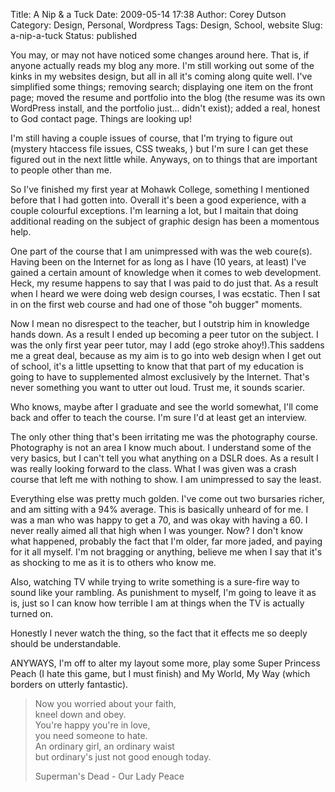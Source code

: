 Title: A Nip & a Tuck
Date: 2009-05-14 17:38
Author: Corey Dutson
Category: Design, Personal, Wordpress
Tags: Design, School, website
Slug: a-nip-a-tuck
Status: published

You may, or may not have noticed some changes around here. That is, if
anyone actually reads my blog any more. I'm still working out some of
the kinks in my websites design, but all in all it's coming along quite
well. I've simplified some things; removing search; displaying one item
on the front page; moved the resume and portfolio into the blog (the
resume was its own WordPress install, and the portfolio just... didn't
exist); added a real, honest to God contact page. Things are looking up!

I'm still having a couple issues of course, that I'm trying to figure
out (mystery htaccess file issues, CSS tweaks, ) but I'm sure I can get
these figured out in the next little while. Anyways, on to things that
are important to people other than me.


<!-- PELICAN_END_SUMMARY -->
So I've finished my first year at Mohawk College, something I
mentioned before that I had gotten into. Overall it's been a good
experience, with a couple colourful exceptions. I'm learning a lot, but
I maitain that doing additional reading on the subject of graphic design
has been a momentous help.

One part of the course that I am unimpressed with was the web coure(s).
Having been on the Internet for as long as I have (10 years, at least)
I've gained a certain amount of knowledge when it comes to web
development. Heck, my resume happens to say that I was paid to do just
that. As a result when I heard we were doing web design courses, I was
ecstatic. Then I sat in on the first web course and had one of those "oh
bugger" moments.

Now I mean no disrespect to the teacher, but I outstrip him in knowledge
hands down. As a result I ended up becoming a peer tutor on the subject.
I was the only first year peer tutor, may I add (ego stroke ahoy!).This
saddens me a great deal, because as my aim is to go into web design when
I get out of school, it's a little upsetting to know that that part of
my education is going to have to supplemented almost exclusively by the
Internet. That's never something you want to utter out loud. Trust me,
it sounds scarier.

Who knows, maybe after I graduate and see the world somewhat, I'll come
back and offer to teach the course. I'm sure I'd at least get an
interview.

The only other thing that's been irritating me was the photography
course. Photography is not an area I know much about. I understand some
of the very basics, but I can't tell you what anything on a DSLR does.
As a result I was really looking forward to the class. What I was given
was a crash course that left me with nothing to show. I am unimpressed
to say the least.

Everything else was pretty much golden. I've come out two bursaries
richer, and am sitting with a 94% average. This is basically unheard of
for me. I was a man who was happy to get a 70, and was okay with having
a 60. I never really aimed all that high when I was younger. Now? I
don't know what happened, probably the fact that I'm older, far more
jaded, and paying for it all myself. I'm not bragging or anything,
believe me when I say that it's as shocking to me as it is to others who
know me.

Also, watching TV while trying to write something is a sure-fire way to
sound like your rambling. As punishment to myself, I'm going to leave it
as is, just so I can know how terrible I am at things when the TV is
actually turned on.

Honestly I never watch the thing, so the fact that it effects me so
deeply should be understandable.

ANYWAYS, I'm off to alter my layout some more, play some Super Princess
Peach (I hate this game, but I must finish) and My World, My Way (which
borders on utterly fantastic).

> Now you worried about your faith,  
>  kneel down and obey.  
>  You're happy you're in love,  
>  you need someone to hate.  
>  An ordinary girl, an ordinary waist  
>  but ordinary's just not good enough today.
>
> Superman's Dead - Our Lady Peace
